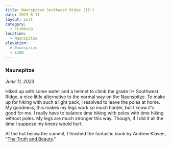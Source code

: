 ```yaml
---
title: Naunspitze Southwest Ridge (II+)
date: 2023-6-11
layout: post
category:
  - climbing
location:
  - Naunspitze
elevation:
  # Naunspitze
  - 1200
---
```


### Naunspitze
_June 11, 2023_

Hiked up with some water and a helmet to climb the grade II+ Southwest Ridge,
a nice little alternative to the normal way on the Naunspitze. To make up
for hiking with such a light pack, I resolved to leave the poles at home.
My goodness, this makes my legs work so much harder, but I know it's good
for me. I really have to balance time hiking with poles with time hiking
without poles. My legs are much stronger this way. Though, if I did it all
the time I suppose my knees would hurt.

At the hut below the summit, I finished the fantastic book by Andrew Klaven, "[The Truth and Beauty](https://www.amazon.com/Truth-Beauty-Englands-Greatest-Understanding-ebook/dp/B09MH85H3S/ref=tmm_kin_swatch_0?_encoding=UTF8&qid=1686563086&sr=8-1)."

